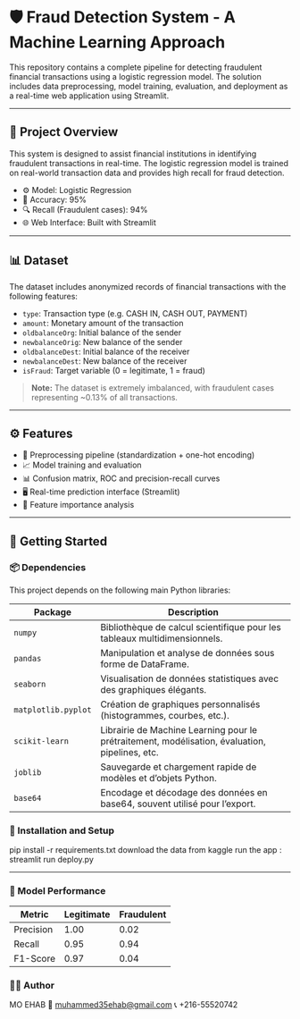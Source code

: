 # 🛡️ Fraud Detection System - A Machine Learning Approach

This repository contains a complete pipeline for detecting fraudulent financial transactions using a logistic regression model. The solution includes data preprocessing, model training, evaluation, and deployment as a real-time web application using Streamlit.

---

## 📌 Project Overview

This system is designed to assist financial institutions in identifying fraudulent transactions in real-time. The logistic regression model is trained on real-world transaction data and provides high recall for fraud detection.

- ⚙️ Model: Logistic Regression
- 🎯 Accuracy: 95%
- 🔍 Recall (Fraudulent cases): 94%
- 🌐 Web Interface: Built with Streamlit

---

## 📊 Dataset

The dataset includes anonymized records of financial transactions with the following features:

- `type`: Transaction type (e.g. CASH IN, CASH OUT, PAYMENT)
- `amount`: Monetary amount of the transaction
- `oldbalanceOrg`: Initial balance of the sender
- `newbalanceOrig`: New balance of the sender
- `oldbalanceDest`: Initial balance of the receiver
- `newbalanceDest`: New balance of the receiver
- `isFraud`: Target variable (0 = legitimate, 1 = fraud)

> **Note:** The dataset is extremely imbalanced, with fraudulent cases representing ~0.13% of all transactions.

---

## ⚙️ Features

- 🔄 Preprocessing pipeline (standardization + one-hot encoding)
- 📈 Model training and evaluation
- 📊 Confusion matrix, ROC and precision-recall curves
- 🖥️ Real-time prediction interface (Streamlit)
- 🧠 Feature importance analysis

---

## 🚀 Getting Started
### 📦 Dependencies

This project depends on the following main Python libraries:

| Package             | Description                                                                                    |
| ------------------- | ---------------------------------------------------------------------------------------------- |
| `numpy`             | Bibliothèque de calcul scientifique pour les tableaux multidimensionnels.                      |
| `pandas`            | Manipulation et analyse de données sous forme de DataFrame.                                    |
| `seaborn`           | Visualisation de données statistiques avec des graphiques élégants.                            |
| `matplotlib.pyplot` | Création de graphiques personnalisés (histogrammes, courbes, etc.).                            |
| `scikit-learn`      | Librairie de Machine Learning pour le prétraitement, modélisation, évaluation, pipelines, etc. |
| `joblib`            | Sauvegarde et chargement rapide de modèles et d’objets Python.                                 |
| `base64`            | Encodage et décodage des données en base64, souvent utilisé pour l’export.                     |


### 🚀 Installation and Setup
pip install -r requirements.txt 
download the data from kaggle 
run the app  :   streamlit run deploy.py

--- 
###  🧪 Model Performance
| Metric    | Legitimate | Fraudulent |
| --------- | ---------- | ---------- |
| Precision | 1.00       | 0.02       |
| Recall    | 0.95       | 0.94       |
| F1-Score  | 0.97       | 0.04       |

### 👨‍💻 Author
MO EHAB
📧 muhammed35ehab@gmail.com
📞 +216-55520742


